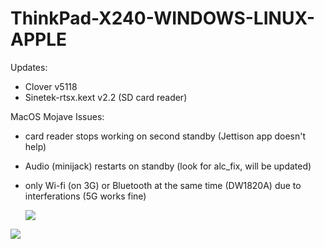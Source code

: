 # ThinkPad-X240-WINDOWS-LINUX-APPLE

Updates:
- Clover v5118
- Sinetek-rtsx.kext v2.2 (SD card reader) 

MacOS Mojave Issues:
- card reader stops working on second standby (Jettison app doesn't help) 
- Audio (minijack) restarts on standby (look for alc_fix, will be updated) 
- only Wi-fi (on 3G) or Bluetooth at the same time (DW1820A) due to interferations (5G works fine) 
 
  <img src="http://brak.99e.pl/2hack.jpg">
 <img src="http://brak.99e.pl/1hack.jpg">
